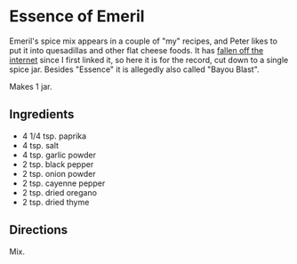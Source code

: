 [spiceMixes]: ../indices/spiceMix.html

# Essence of Emeril

Emeril's spice mix appears in a couple of "my" recipes, and Peter likes to put it into quesadillas and other flat cheese foods.  It has [fallen off the internet](http://web.archive.org/web/20161208051748/http://www.foodnetwork.com/recipes/emeril-lagasse/alains-sweet-and-spicy-asian-drumsticks-recipe.html) since I first linked it, so here it is for the record, cut down to a single spice jar.  Besides "Essence" it is allegedly also called "Bayou Blast".

Makes 1 jar.

## Ingredients

* 4 1/4 tsp. paprika
* 4 tsp. salt
* 4 tsp. garlic powder
* 2 tsp. black pepper
* 2 tsp. onion powder
* 2 tsp. cayenne pepper
* 2 tsp. dried oregano
* 2 tsp. dried thyme

## Directions

Mix.
